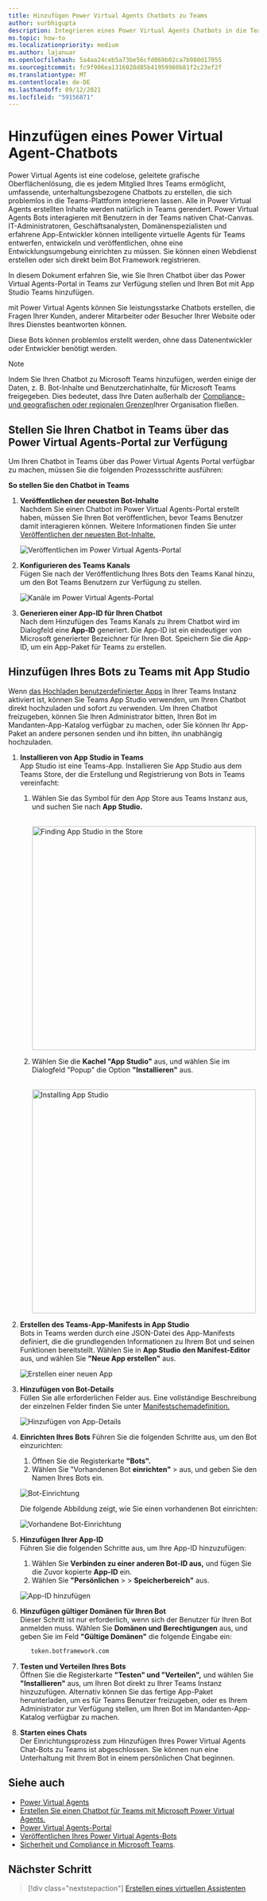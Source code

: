 ```yaml
---
title: Hinzufügen Power Virtual Agents Chatbots zu Teams
author: surbhigupta
description: Integrieren eines Power Virtual Agents Chatbots in die Teams-Plattform
ms.topic: how-to
ms.localizationpriority: medium
ms.author: lajanuar
ms.openlocfilehash: 5a4aa24ceb5a73be56cfd069b02ca7b980d17055
ms.sourcegitcommit: fc9f906ea1316028d85b41959980b81f2c23ef2f
ms.translationtype: MT
ms.contentlocale: de-DE
ms.lasthandoff: 09/12/2021
ms.locfileid: "59156871"
---
```

# <a name="add-power-virtual-agents-chatbot"></a>Hinzufügen eines Power Virtual Agent-Chatbots 

Power Virtual Agents ist eine codelose, geleitete grafische Oberflächenlösung, die es jedem Mitglied Ihres Teams ermöglicht, umfassende, unterhaltungsbezogene Chatbots zu erstellen, die sich problemlos in die Teams-Plattform integrieren lassen. Alle in Power Virtual Agents erstellten Inhalte werden natürlich in Teams gerendert. Power Virtual Agents Bots interagieren mit Benutzern in der Teams nativen Chat-Canvas. IT-Administratoren, Geschäftsanalysten, Domänenspezialisten und erfahrene App-Entwickler können intelligente virtuelle Agents für Teams entwerfen, entwickeln und veröffentlichen, ohne eine Entwicklungsumgebung einrichten zu müssen. Sie können einen Webdienst erstellen oder sich direkt beim Bot Framework registrieren. 

In diesem Dokument erfahren Sie, wie Sie Ihren Chatbot über das Power Virtual Agents-Portal in Teams zur Verfügung stellen und Ihren Bot mit App Studio Teams hinzufügen. 

mit Power Virtual Agents können Sie leistungsstarke Chatbots erstellen, die Fragen Ihrer Kunden, anderer Mitarbeiter oder Besucher Ihrer Website oder Ihres Dienstes beantworten können.

Diese Bots können problemlos erstellt werden, ohne dass Datenentwickler oder Entwickler benötigt werden.

> [!NOTE]
> Indem Sie Ihren Chatbot zu Microsoft Teams hinzufügen, werden einige der Daten, z. B. Bot-Inhalte und Benutzerchatinhalte, für Microsoft Teams freigegeben. Dies bedeutet, dass Ihre Daten außerhalb der [Compliance- und geografischen oder regionalen Grenzen](/power-virtual-agents/data-location)Ihrer Organisation fließen. <br/>

## <a name="make-your-chatbot-available-in-teams-through-the-power-virtual-agents-portal"></a>Stellen Sie Ihren Chatbot in Teams über das Power Virtual Agents-Portal zur Verfügung

Um Ihren Chatbot in Teams über das Power Virtual Agents Portal verfügbar zu machen, müssen Sie die folgenden Prozessschritte ausführen:

**So stellen Sie den Chatbot in Teams**

1. **Veröffentlichen der neuesten Bot-Inhalte**  
Nachdem Sie einen Chatbot im Power Virtual Agents-Portal erstellt haben, müssen Sie Ihren Bot veröffentlichen, bevor Teams Benutzer damit interagieren können. Weitere Informationen finden Sie unter [Veröffentlichen der neuesten Bot-Inhalte.](/power-virtual-agents/publication-fundamentals-publish-channels#publish-the-latest-bot-content)

   ![Veröffentlichen im Power Virtual Agents-Portal](../../assets/images/pva-publish.png)

1. **Konfigurieren des Teams Kanals**  
Fügen Sie nach der Veröffentlichung Ihres Bots den Teams Kanal hinzu, um den Bot Teams Benutzern zur Verfügung zu stellen.

   ![Kanäle im Power Virtual Agents-Portal](../../assets/images/pva-channels.png)

1. **Generieren einer App-ID für Ihren Chatbot**  
Nach dem Hinzufügen des Teams Kanals zu Ihrem Chatbot wird im Dialogfeld eine **App-ID** generiert. Die App-ID ist ein eindeutiger von Microsoft generierter Bezeichner für Ihren Bot. Speichern Sie die App-ID, um ein App-Paket für Teams zu erstellen.

## <a name="add-your-bot-to-teams-using-app-studio"></a>Hinzufügen Ihres Bots zu Teams mit App Studio

Wenn [das Hochladen benutzerdefinierter Apps](/microsoftteams/admin-settings) in Ihrer Teams Instanz aktiviert ist, können Sie Teams App Studio verwenden, um Ihren Chatbot direkt hochzuladen und sofort zu verwenden. Um Ihren Chatbot freizugeben, können Sie Ihren Administrator bitten, Ihren Bot im Mandanten-App-Katalog verfügbar zu machen, oder Sie können Ihr App-Paket an andere personen senden und ihn bitten, ihn unabhängig hochzuladen.

1. **Installieren von App Studio in Teams**  
App Studio ist eine Teams-App. Installieren Sie App Studio aus dem Teams Store, der die Erstellung und Registrierung von Bots in Teams vereinfacht: 

   1. Wählen Sie das Symbol für den App Store aus Teams Instanz aus, und suchen Sie nach **App Studio.**

      &emsp;&emsp; <img  width="450px" alt="Finding App Studio in the Store" src="../../assets/images/get-started/app-studio-store.png"/>   

   1. Wählen Sie die **Kachel "App Studio"** aus, und wählen Sie im Dialogfeld "Popup" die Option **"Installieren"** aus.

      &emsp;&emsp; <img  width="450px" alt="Installing App Studio" src="../../assets/images/get-started/app-studio-install.png"/>

1. **Erstellen des Teams-App-Manifests in App Studio**  
Bots in Teams werden durch eine JSON-Datei des App-Manifests definiert, die die grundlegenden Informationen zu Ihrem Bot und seinen Funktionen bereitstellt. Wählen Sie in **App Studio** **den Manifest-Editor** aus, und wählen Sie **"Neue App erstellen"** aus.

    ![Erstellen einer neuen App](../../assets/images/get-started/create-new-app.png)

1. **Hinzufügen von Bot-Details**  
Füllen Sie alle erforderlichen Felder aus. Eine vollständige Beschreibung der einzelnen Felder finden Sie unter [Manifestschemadefinition.](../../resources/schema/manifest-schema.md)

    ![Hinzufügen von App-Details](../../assets/images/get-started/add-app-details.png)

1. **Einrichten Ihres Bots** Führen Sie die folgenden Schritte aus, um den Bot einzurichten: 
     1. Öffnen Sie die Registerkarte **"Bots".** 
     1. Wählen Sie "Vorhandenen Bot **einrichten"**  >   aus, und geben Sie den Namen Ihres Bots ein.

   ![Bot-Einrichtung](../../assets/images/get-started/bot-set-up.png) 

   Die folgende Abbildung zeigt, wie Sie einen vorhandenen Bot einrichten:      

   ![Vorhandene Bot-Einrichtung](../../assets/images/get-started/existing-bot-set-up.png)
       
1. **Hinzufügen Ihrer App-ID**  
Führen Sie die folgenden Schritte aus, um Ihre App-ID hinzuzufügen:  
    1. Wählen Sie **Verbinden zu einer anderen Bot-ID aus,** und fügen Sie die Zuvor kopierte **App-ID** ein. 
    1. Wählen Sie **"Persönlichen**  >    >  **Speicherbereich"** aus.

    ![App-ID hinzufügen](../../assets/images/get-started/add-app-id.png)

1. **Hinzufügen gültiger Domänen für Ihren Bot**  
Dieser Schritt ist nur erforderlich, wenn sich der Benutzer für Ihren Bot anmelden muss. Wählen Sie **Domänen und Berechtigungen** aus, und geben Sie im Feld **"Gültige Domänen"** die folgende Eingabe ein:

    ```bash
       token.botframework.com
    ```

1. **Testen und Verteilen Ihres Bots**  
Öffnen Sie die Registerkarte **"Testen" und "Verteilen",** und wählen Sie **"Installieren"** aus, um Ihren Bot direkt zu Ihrer Teams Instanz hinzuzufügen. Alternativ können Sie das fertige App-Paket herunterladen, um es für Teams Benutzer freizugeben, oder es Ihrem Administrator zur Verfügung stellen, um Ihren Bot im Mandanten-App-Katalog verfügbar zu machen.

1. **Starten eines Chats**   
Der Einrichtungsprozess zum Hinzufügen Ihres Power Virtual Agents Chat-Bots zu Teams ist abgeschlossen. Sie können nun eine Unterhaltung mit Ihrem Bot in einem persönlichen Chat beginnen.

## <a name="see-also"></a>Siehe auch

* [Power Virtual Agents](/power-virtual-agents/fundamentals-what-is-power-virtual-agents)  
* [Erstellen Sie einen Chatbot für Teams mit Microsoft Power Virtual Agents.](../bot-features.md#bots-with-power-virtual-agents)  
* [Power Virtual Agents-Portal](https://powervirtualagents.microsoft.com)
* [Veröffentlichen Ihres Power Virtual Agents-Bots](/power-virtual-agents/publication-fundamentals-publish-channels)
* [Sicherheit und Compliance in Microsoft Teams](/MicrosoftTeams/security-compliance-overview).

## <a name="next-step"></a>Nächster Schritt

> [!div class="nextstepaction"]
> [Erstellen eines virtuellen Assistenten](~/samples/virtual-assistant.md)
